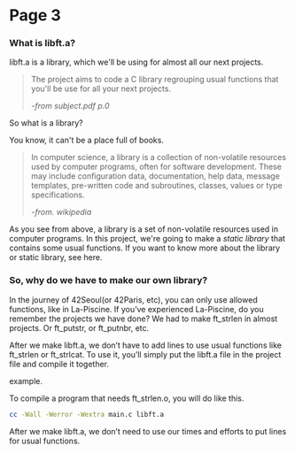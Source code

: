 # Page 3


### What is libft.a?

libft.a is a library, which we'll be using for almost all our next projects.

> The project aims to code a C library regrouping usual functions that you'll be use for all your next projects.
> 
> 
> *-from subject.pdf p.0*
> 

 

 So what is a library?

 You know, it can't be a place full of books.

 > In computer science, a library is a collection of non-volatile resources used by computer programs, often for software development. These may include configuration data, documentation, help data, message templates, pre-written code and subroutines, classes, values or type specifications.
 > 
 > 
 > *-from. wikipedia*
 > 

 As you see from above, a library is a set of non-volatile resources used in computer programs. In this project, we're going to make a *static library* that contains some usual functions. If you want to know more about the library or static library, see here.

### So, why do we have to make our own library?

In the journey of 42Seoul(or 42Paris, etc), you can only use allowed functions, like in La-Piscine. If you’ve experienced La-Piscine, do you remember the projects we have done? We had to make ft_strlen in almost projects. Or ft_putstr, or ft_putnbr, etc.

After we make libft.a, we don’t have to add lines to use usual functions like ft_strlen or ft_strlcat. To use it, you’ll simply put the libft.a file in the project file and compile it together.

example.

To compile a program that needs ft_strlen.o, you will do like this. 

```bash
cc -Wall -Werror -Wextra main.c libft.a
```

After we make libft.a, we don’t need to use our times and efforts to put lines for usual functions.

